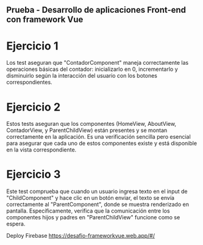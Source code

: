 ## Prueba - Desarrollo de aplicaciones Front-end con framework Vue

# Ejercicio 1
Los test aseguran que "ContadorComponent" maneja correctamente las operaciones básicas del contador: inicializarlo en 0, incrementarlo y disminuirlo según la interacción del usuario con los botones correspondientes. 

# Ejercicio 2
Estos tests aseguran que los componentes (HomeView, AboutView, ContadorView, y ParentChildView) están presentes y se montan correctamente en la aplicación. Es una verificación sencilla pero esencial para asegurar que cada uno de estos componentes existe y está disponible en la vista correspondiente.

# Ejercicio 3
Este test comprueba que cuando un usuario ingresa texto en  el input de "ChildComponent" y hace clic en un botón enviar, el texto se envía correctamente al "ParentComponent", donde se muestra renderizado en pantalla. Específicamente, verifica que la comunicación entre los componentes hijos y padres en "ParentChildView" funcione como se espera.


Deploy Firebase
https://desafio-frameworkvue.web.app/#/ 